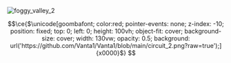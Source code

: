 ![foggy_valley_2](https://github.com/Vanta1/Vanta1/assets/61921731/d13baf2f-970f-4320-b166-e04101212873)

```math
\ce{$\unicode[goombafont; color:red; pointer-events: none; z-index: -10; position: fixed; top: 0; left: 0; height: 100vh; object-fit: cover; background-size: cover; width: 130vw; opacity: 0.5; background: url('https://github.com/Vanta1/Vanta1/blob/main/circuit_2.png?raw=true');]{x0000}$}
